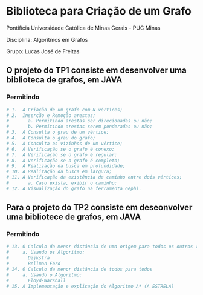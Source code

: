 # Biblioteca para Criação de um Grafo


Pontifícia Universidade Católica de Minas Gerais - PUC Minas

Disciplina: Algoritmos em Grafos

Grupo: Lucas José de Freitas 

## O projeto do TP1 consiste em desenvolver uma biblioteca de grafos, em JAVA
### Permitindo  

```bash
# 1.  A Criação de um grafo com N vértices;
# 2.  Inserção e Remoção arestas;
#       a. Permitindo arestas ser direcionadas ou não;
#       b. Permitindo arestas serem ponderadas ou não;
# 3.  A Consulta o grau de um vértice;
# 4.  A Consulta o grau do grafo;
# 5.  A Consulta os vizinhos de um vértice;
# 6.  A Verificação se o grafo é conexo;
# 7.  A Verificação se o grafo é regular;
# 8.  A Verificação se o grafo é completo;
# 9.  A Realização da busca em profundidade;
# 10. A Realização da busca em largura;
# 11. A Verificação da existência de caminho entre dois vértices;
#       a. Caso exista, exibir o caminho;
# 12. A Visualização do grafo na ferramenta Gephi.
```

## Para o projeto do TP2 consiste em deseonvolver uma bibliotece de grafos, em JAVA 
### Permitindo   

```bash
# 13. O Calculo da menor distância de uma origem para todos os outros vértices.
#     a. Usando os Algoritmo:
#       Dijkstra
#       Bellman-Ford    
# 14. O Calculo da menor distância de todos para todos
#     a. Usando o Algoritmo:
#       Floyd-Warshall
# 15. A Implementação e explicação do Algoritmo A* (A ESTRELA)
```
